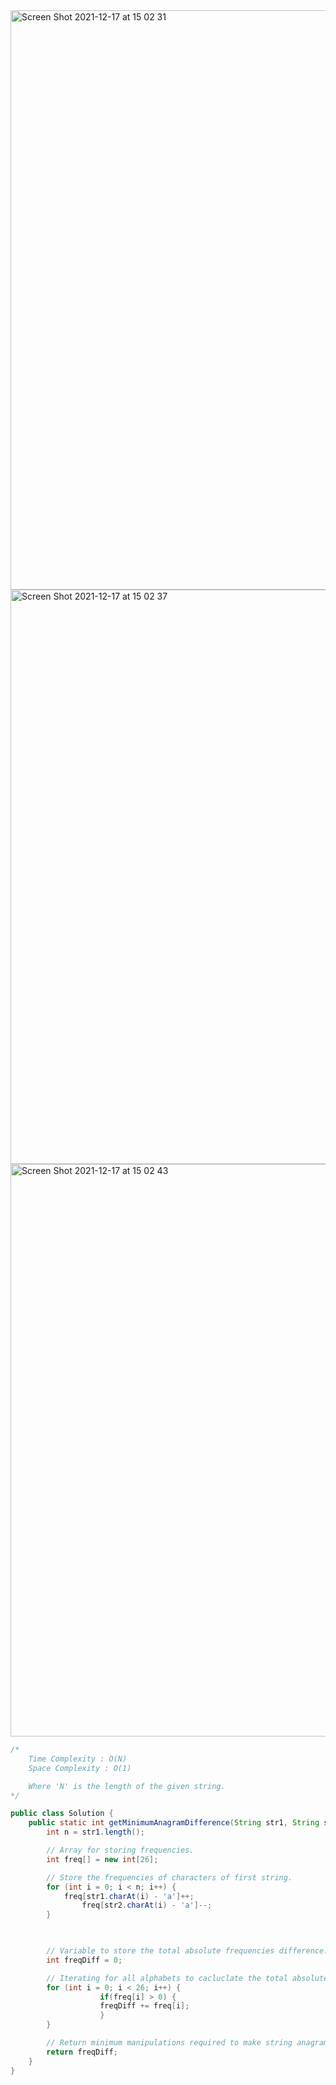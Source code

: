 <img width="927" alt="Screen Shot 2021-12-17 at 15 02 31" src="https://user-images.githubusercontent.com/37787994/146613120-57cc32db-f9d3-48fa-a476-d14d974bd188.png">

<img width="919" alt="Screen Shot 2021-12-17 at 15 02 37" src="https://user-images.githubusercontent.com/37787994/146613166-2bdbf237-6371-43f2-ae3e-3f89076a9feb.png">

<img width="916" alt="Screen Shot 2021-12-17 at 15 02 43" src="https://user-images.githubusercontent.com/37787994/146613177-3b24827e-b037-4242-9748-9888fbb7a661.png">





```java
/*
    Time Complexity : O(N)
    Space Complexity : O(1)

    Where 'N' is the length of the given string.
*/

public class Solution {
	public static int getMinimumAnagramDifference(String str1, String str2) {
		int n = str1.length();

		// Array for storing frequencies.
		int freq[] = new int[26];

		// Store the frequencies of characters of first string.
		for (int i = 0; i < n; i++) {
			freq[str1.charAt(i) - 'a']++;
           		freq[str2.charAt(i) - 'a']--;
		}


	
		// Variable to store the total absolute frequencies difference.
		int freqDiff = 0;

		// Iterating for all alphabets to cacluclate the total absolute frequencies difference.
		for (int i = 0; i < 26; i++) {
            		if(freq[i] > 0) {
                	freqDiff += freq[i];
            		}	
		}

		// Return minimum manipulations required to make string anagram.
		return freqDiff;
	}
}
```
